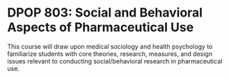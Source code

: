# DPOP 803: Social and Behavioral Aspects of Pharmaceutical Use

This course will draw upon medical sociology and health psychology to familiarize students with core theories, research, measures, and design issues relevant to conducting social/behavioral research in pharmaceutical use.
